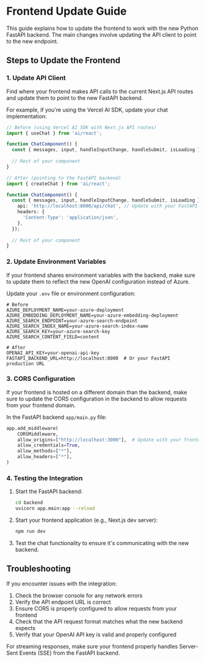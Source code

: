 # Frontend Update Guide

This guide explains how to update the frontend to work with the new Python FastAPI backend. The main changes involve updating the API client to point to the new endpoint.

## Steps to Update the Frontend

### 1. Update API Client

Find where your frontend makes API calls to the current Next.js API routes and update them to point to the new FastAPI backend.

For example, if you're using the Vercel AI SDK, update your chat implementation:

```typescript
// Before (using Vercel AI SDK with Next.js API routes)
import { useChat } from 'ai/react';

function ChatComponent() {
  const { messages, input, handleInputChange, handleSubmit, isLoading } = useChat();
  
  // Rest of your component
}

// After (pointing to the FastAPI backend)
import { createChat } from 'ai/react';

function ChatComponent() {
  const { messages, input, handleInputChange, handleSubmit, isLoading } = createChat({
    api: 'http://localhost:8000/api/chat', // Update with your FastAPI URL
    headers: {
      'Content-Type': 'application/json',
    },
  });
  
  // Rest of your component
}
```

### 2. Update Environment Variables

If your frontend shares environment variables with the backend, make sure to update them to reflect the new OpenAI configuration instead of Azure.

Update your `.env` file or environment configuration:

```
# Before
AZURE_DEPLOYMENT_NAME=your-azure-deployment
AZURE_EMBEDDING_DEPLOYMENT_NAME=your-azure-embedding-deployment
AZURE_SEARCH_ENDPOINT=your-azure-search-endpoint
AZURE_SEARCH_INDEX_NAME=your-azure-search-index-name
AZURE_SEARCH_KEY=your-azure-search-key
AZURE_SEARCH_CONTENT_FIELD=content

# After
OPENAI_API_KEY=your-openai-api-key
FASTAPI_BACKEND_URL=http://localhost:8000  # Or your FastAPI production URL
```

### 3. CORS Configuration

If your frontend is hosted on a different domain than the backend, make sure to update the CORS configuration in the backend to allow requests from your frontend domain.

In the FastAPI backend `app/main.py` file:

```python
app.add_middleware(
    CORSMiddleware,
    allow_origins=["http://localhost:3000"],  # Update with your frontend URL
    allow_credentials=True,
    allow_methods=["*"],
    allow_headers=["*"],
)
```

### 4. Testing the Integration

1. Start the FastAPI backend:
   ```bash
   cd backend
   uvicorn app.main:app --reload
   ```

2. Start your frontend application (e.g., Next.js dev server):
   ```bash
   npm run dev
   ```

3. Test the chat functionality to ensure it's communicating with the new backend.

## Troubleshooting

If you encounter issues with the integration:

1. Check the browser console for any network errors
2. Verify the API endpoint URL is correct
3. Ensure CORS is properly configured to allow requests from your frontend
4. Check that the API request format matches what the new backend expects
5. Verify that your OpenAI API key is valid and properly configured

For streaming responses, make sure your frontend properly handles Server-Sent Events (SSE) from the FastAPI backend. 